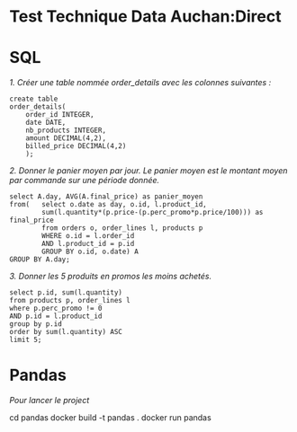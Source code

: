 #   	Test Technique Data Auchan:Direct

#		SQL

_1. Créer une table nommée order_details avec les colonnes suivantes :_

	create table
	order_details(
		order_id INTEGER,
		date DATE,
		nb_products INTEGER,
		amount DECIMAL(4,2),
		billed_price DECIMAL(4,2)
		);


_2. Donner le panier moyen par jour. Le panier moyen est le montant moyen par commande sur une période donnée._

	select A.day, AVG(A.final_price) as panier_moyen
	from( 	select o.date as day, o.id, l.product_id,
			sum(l.quantity*(p.price-(p.perc_promo*p.price/100))) as final_price
			from orders o, order_lines l, products p 	
			WHERE o.id = l.order_id
			AND l.product_id = p.id
			GROUP BY o.id, o.date) A
	GROUP BY A.day;


_3. Donner les 5 produits en promos les moins achetés._

	select p.id, sum(l.quantity)
	from products p, order_lines l
	where p.perc_promo != 0
	AND p.id = l.product_id
	group by p.id
	order by sum(l.quantity) ASC
	limit 5;

# 	Pandas

_Pour lancer le project_

cd pandas
docker build -t pandas .
docker run pandas
